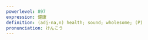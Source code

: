 ```yaml
---
powerlevel: 897
expression: 健康
definition: (adj-na,n) health; sound; wholesome; (P)
pronunciation: けんこう
---
```

